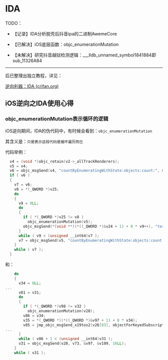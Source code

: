 # IDA

TODO：

* 【记录】IDA分析脱壳后抖音ipa的二进制AwemeCore

* 【已解决】iOS底层函数：objc_enumerationMutation
* 【未解决】研究抖音越狱检测逻辑：___lldb_unnamed_symbol1841884即sub_11326A84

---

后已整理出独立教程，详见：

[逆向利器：IDA (crifan.org)](https://book.crifan.org/books/reverse_tool_ida/website/)

## iOS逆向之IDA使用心得

### objc_enumerationMutation表示循环的逻辑

iOS逆向期间，IDA的伪代码中，有时候会看到：`objc_enumerationMutation`

其含义是：`只是表示这段代码是循环遍历而已`

代码举例：

```c
  v4 = (void *)objc_retain(v2->_allTrackRenderers);
  v5 = v4;
  v6 = objc_msgSend(v4, "countByEnumeratingWithState:objects:count:", &v24, &v28, 16LL);
  if ( v6 )
  {
    v7 = v6;
    v8 = *(_QWORD *)v25;
    do
    {
      v9 = 0LL;
      do
      {
        if ( *(_QWORD *)v25 != v8 )
          objc_enumerationMutation(v5);
        objc_msgSend(*(void **)(*((_QWORD *)&v24 + 1) + 8 * v9++), "terminate");
      }
      while ( v9 < (unsigned __int64)v7 );
      v7 = objc_msgSend(v5, "countByEnumeratingWithState:objects:count:", &v24, &v28, 16LL);
    }
    while ( v7 );
  }
```

和：

```c
    do
    {
      v34 = 0LL;
...
      v81 = v31;
      do
      {
        if ( *(_QWORD *)v98 != v32 )
          objc_enumerationMutation(v28);
        v86 = v34;
        v35 = *(_QWORD *)(*((_QWORD *)&v97 + 1) + 8 * v34);
        v85 = jmp_objc_msgSend_x19tox2(v26[83], objectForKeyedSubscript__);
...
      }
      while ( v86 + 1 < (unsigned __int64)v31 );
      v31 = objc_msgSend(v28, v73, &v97, &v109, 16LL);
    }
    while ( v31 );
```
